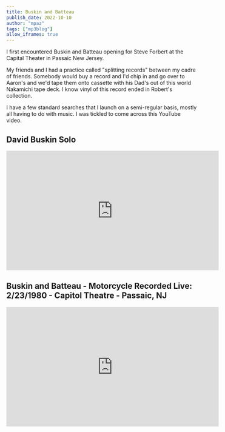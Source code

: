 ```yaml
---
title: Buskin and Batteau
publish_date: 2022-10-10
author: "mpaz"
tags: ["mp3blog"]
allow_iframes: true
---
```


I first encountered Buskin and Batteau opening for Steve Forbert at the Capital Theater in Passaic New Jersey.      

My friends and I had a practice called "splitting records" between my cadre of friends.  Somebody would buy a record and I'd chip in and go over to Aaron's and we'd tape them onto cassette with his Dad's out of this world Nakamichi tape deck.  I know vinyl of this record ended in Robert's collection.

I have a few standard searches that I launch on a semi-regular basis, mostly all having to do with 
music.  I was tickled to come across this YouTube video.  
## David Buskin Solo

<iframe width="560" height="315" src="https://www.youtube.com/embed/LsrYhfWBT6o" title="YouTube video player" frameborder="0" allow="accelerometer; autoplay; clipboard-write; encrypted-media; gyroscope; picture-in-picture" allowfullscreen></iframe>

## Buskin and Batteau - Motorcycle Recorded Live: 2/23/1980 - Capitol Theatre - Passaic, NJ

<iframe width="560" height="315" src="https://www.youtube.com/embed/FVfUIe8c6Sw" title="YouTube video player" frameborder="0" allow="accelerometer; autoplay; clipboard-write; encrypted-media; gyroscope; picture-in-picture" allowfullscreen></iframe>
